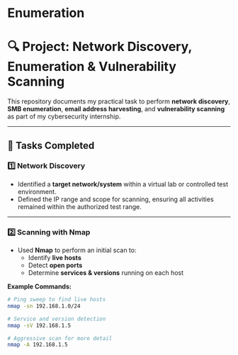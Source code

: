 # Enumeration
# 🔍 Project: Network Discovery, Enumeration & Vulnerability Scanning

This repository documents my practical task to perform **network discovery**, **SMB enumeration**, **email address harvesting**, and **vulnerability scanning** as part of my cybersecurity internship.

---

## 📌 Tasks Completed

### 1️⃣ Network Discovery

- Identified a **target network/system** within a virtual lab or controlled test environment.
- Defined the IP range and scope for scanning, ensuring all activities remained within the authorized test range.

---

### 2️⃣ Scanning with Nmap

- Used **Nmap** to perform an initial scan to:
  - Identify **live hosts**
  - Detect **open ports**
  - Determine **services & versions** running on each host

**Example Commands:**

```bash
# Ping sweep to find live hosts
nmap -sn 192.168.1.0/24

# Service and version detection
nmap -sV 192.168.1.5

# Aggressive scan for more detail
nmap -A 192.168.1.5
